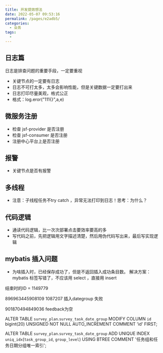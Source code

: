 ```yaml
---
title: 开发提效想法
date: 2022-05-07 09:53:16
permalink: /pages/e2adb5/
categories:
  - 业务
tags:
  - 
---
```


## 日志篇

日志是排查问题的重要手段，一定要重视

- 关键节点的一定要有日志
- 日志不可打太多，太多会影响性能，但是关键数据一定要打出来
- 日志打印尽量美观，格式公正
- 格式：log.eror("111{}",a,e)


## 微服务注册

- 检查 jsf-provider 是否注册
- 检查 jsf-consumer 是否注册
- 注册中心平台上是否注册


## 报警

- 关键节点是否有报警


## 多线程

- 注意：子线程任务不try catch ，异常无法打印到日志！思考：为什么？


## 代码逻辑
- 通读代码逻辑，比一次次部署点击要效率要高的多
- 写代码之前，先把逻辑用文字描述清楚，然后用伪代码写出来，最后写实现逻辑

## mybatis 插入问题
- 为啥插入时，已经保存成功了，但是不返回插入成功条目数。 解决方案：mybatis 标签写错了，不应该用 select ，直接用 insert


结束时的ID = 1149779


896963445908109    1087207 插入dategroup 失败

901870494849036 feedback为空


ALTER TABLE `survey_plan`.`survey_task_date_group` 
MODIFY COLUMN `id` bigint(20) UNSIGNED NOT NULL AUTO_INCREMENT COMMENT 'id' FIRST;

ALTER TABLE `survey_plan`.`survey_task_date_group` 
ADD UNIQUE INDEX `uniq_idx`(`task_group_id`, `group_level`) USING BTREE COMMENT '任务组和任务日期分组唯一索引';
